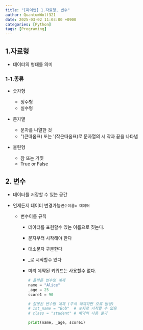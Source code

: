 ```yaml
---
title: "[파이썬] 1.자료형, 변수"
author: QuantumWolf321
date: 2025-03-02 11:03:00 +0900
categories: [Python]
tags: [Programing]
---
```


## 1.자료형

- 데이터의 형태를 의미

### 1-1.종류

- 숫자형
  - 정수형
  - 실수형
- 문자열

  - 문자를 나열한 것
  - "(큰따옴표) 또는 '(작은따옴표)로 문자열의 시
    작과 끝을 나타냄

- 불린형
  - 참 또는 거짓
  - True or False

## 2. 변수

- 데이터를 저장할 수 있는 공간
- 언제든지 데이터 변경가능`변수이름= 데이터`

  - 변수이름 규칙

    - 데이터를 표현할수 있는 이름으로 짓는다.
    - 문자부터 시작해야 한다
    - 대소문자 구분한다
    - \_로 시작할수 있다
    - 미리 예약된 키워드는 사용할수 없다.

      ```python
      # 올바른 변수명 예제
      name = "Alice"
      _age = 25
      score1 = 90

      # 잘못된 변수명 예제 (주석 해제하면 오류 발생)
      # 1st_name = "Bob"  # 숫자로 시작할 수 없음
      # class = "student" # 예약어 사용 불가

      print(name, _age, score1)

      ```
